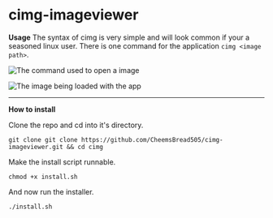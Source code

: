 # cimg-imageviewer

**Usage**
The syntax of cimg is very simple and will look common if your a seasoned linux user. 
There is one command for the application `cimg <image path>`.  

![The command used to open a image](https://i.imgur.com/2iGYgvG.png)

![The image being loaded with the app](https://i.imgur.com/vXqlTGK.png)

___
**How to install**

Clone the repo and cd into it's directory.

    git clone git clone https://github.com/CheemsBread505/cimg-imageviewer.git && cd cimg
Make the install script runnable.

    chmod +x install.sh
   And now run the installer.
   

    ./install.sh
